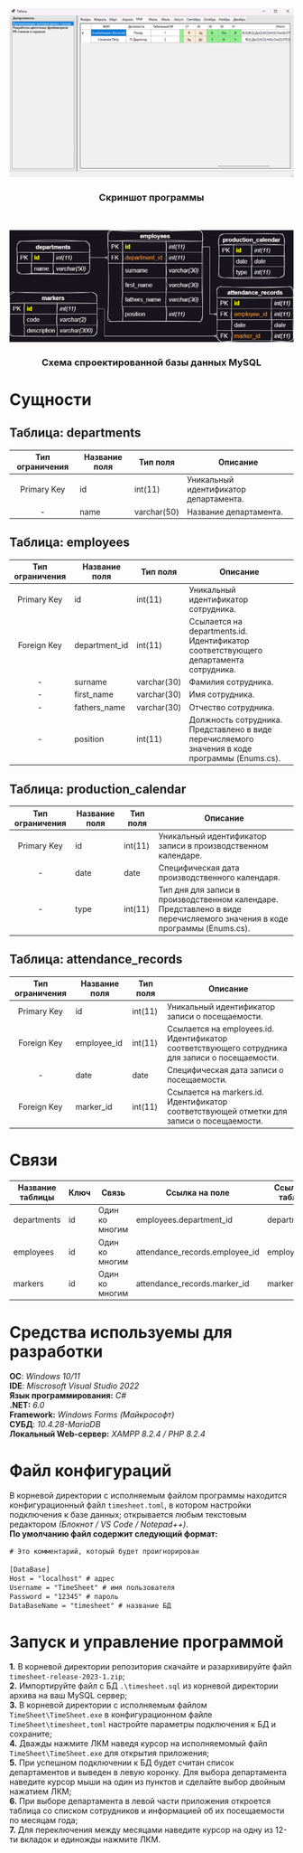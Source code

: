 <p align="center">
    <img src="images/screenshot.png"><br>
    <h3 align ="center"><b>Скриншот программы</b></h3>
</p>
<br>
<p align="center">
    <img src="images/diagram.png"><br>
    <h3 align ="center"><b>Схема спроектированной базы данных MySQL</b></h3>
</p>

# **Cущности**

## **Таблица: departments**
|Тип ограничения|	Название поля|	Тип поля|	Описание|
|:--:|---|---|---|
|Primary Key|	id|	int(11)|	Уникальный идентификатор департамента.|
|-|name|	varchar(50)|	Название департамента.|

## **Таблица: employees**
|Тип ограничения|	Название поля|	Тип поля|	Описание|
|:--:|---|---|---|
| Primary Key| id| int(11)|	Уникальный идентификатор сотрудника.|
| Foreign Key|	department_id|	int(11)|	Ссылается на departments.id. Идентификатор соответствующего департамента сотрудника.|
|-|surname|	varchar(30)|	Фамилия сотрудника.|
|-|first_name|	varchar(30)|	Имя сотрудника.|
|-|fathers_name|	varchar(30)|	Отчество сотрудника.|
|-|position|	int(11)|	Должность сотрудника. Представлено в виде перечисляемого значения в коде программы (Enums.cs).|

## **Таблица: production_calendar**
|Тип ограничения|	Название поля|	Тип поля|	Описание|
|:--:|---|---|---|
|Primary Key|	id|	int(11)|	Уникальный идентификатор записи в производственном календаре.|
|-|date|	date|	Специфическая дата производственного календаря.|
|-|type|	int(11)|	Тип дня для записи в производственном календаре. Представлено в виде перечисляемого значения в коде программы (Enums.cs).|

## **Таблица: attendance_records**
|Тип ограничения|	Название поля|	Тип поля|	Описание|
|:--:|---|---|---|
|Primary Key|	id|	int(11)|	Уникальный идентификатор записи о посещаемости.|
|Foreign Key|	employee_id|	int(11)|	Ссылается на employees.id. Идентификатор соответствующего сотрудника для записи о посещаемости.|
|-|date|	date|	Специфическая дата записи о посещаемости.|
|Foreign Key|	marker_id|	int(11)|	Ссылается на markers.id. Идентификатор соответствующей отметки для записи о посещаемости.|

# **Связи**
|Название таблицы|	Ключ|	Связь|	Ссылка на поле|	Ссылка на таблицу|
| --- | --- | --- | --- | --- |
|departments|	id|	Один ко многим|	employees.department_id|	departments.id|
|employees|	id|	Один ко многим|	attendance_records.employee_id|	employees.id|
|markers|	id|	Один ко многим|	attendance_records.marker_id|	markers.id|

# **Средства используемы для разработки**
**ОС**: *Windows 10/11*  
**IDE**: *Miscrosoft Visual Studio 2022*  
**Язык программирования:** *C#*  
**.NET:** *6.0*   
**Framework:** *Windows Forms (Майкрософт)*  
**СУБД**: *10.4.28-MariaDB*  
**Локальный Web-сервер:** *XAMPP 8.2.4 / PHP 8.2.4*

# **Файл конфигураций**
В корневой директории с исполняемым файлом программы находится конфигурационный файл `timesheet.toml`, в котором настройки подключения к базе данных; открывается любым текстовым редактором _(Блокнот / VS Code / Notepad++)_.  
**По умолчанию файл содержит следующий формат:**
```
# Это комментарий, который будет проигнорирован

[DataBase]
Host = "localhost" # адрес
Username = "TimeSheet" # имя пользователя
Password = "12345" # пароль
DataBaseName = "timesheet" # название БД
```
# Запуск и управление программой
**1.** В корневой директории репозитория скачайте и разархивируйте файл `timesheet-release-2023-1.zip`;  
**2.** Импортируйте файл с БД `.\timesheet.sql` из корневой директории архива на ваш MySQL сервер;  
**3.** В корневой директории с исполняемым файлом `TimeSheet\TimeSheet.exe` в конфигурационном файле `TimeSheet\timesheet,toml` настройте параметры подключения к БД и сохраните;  
**4.** Дважды нажмите ЛКМ наведя курсор на исполняемомый файл `TimeSheet\TimeSheet.exe` для открытия приложения;  
**5.** При успешном подключении к БД будет считан список департаментов и выведен в левую коронку. Для выбора департамента наведите курсор мыши на один из пунктов и сделайте выбор двойным нажатием ЛКМ;  
**6.** При выборе департамента в левой части приложения откроется таблица со списком сотрудников и информацией об их посещаемости по месяцам года;  
**7.** Для переключения между месяцами наведите курсор на одну из 12-ти вкладок и единожды нажмите ЛКМ.
